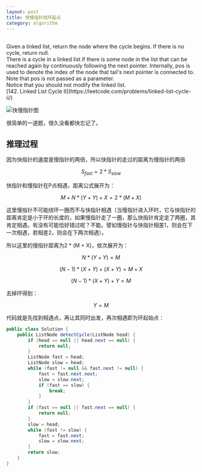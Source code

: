 ```yaml
---
layout: post
title: 快慢指针找环起点
category: algorithm
---
```


> 
<br>
Given a linked list, return the node where the cycle begins. If there is no cycle, return null.
<br>
There is a cycle in a linked list if there is some node in the list that can be reached again by continuously following the next pointer. Internally, pos is used to denote the index of the node that tail's next pointer is connected to. Note that pos is not passed as a parameter.
<br>
Notice that you should not modify the linked list.
<br>
[142. Linked List Cycle II](https://leetcode.com/problems/linked-list-cycle-ii/)

![快慢指针图](http://cdn.mycdnsite.com/blog-src/2020-10-28-listnode-two-point.png)

很简单的一道题，很久没看都快忘记了。


## 推理过程

因为快指针的速度是慢指针的两倍，所以快指针的走过的距离为慢指针的两倍

$$ S_{fast} = 2 * S_{slow} $$

快指针和慢指针在P点相遇，距离公式展开为：

$$ M + N * (Y + Y) + X = 2 * (M + X) $$

这里慢指针不可能绕环一圈而不与快指针相遇（当慢指针进入环时，它与快指针的距离肯定是小于环的长度的，如果慢指针走了一圈，那么快指针肯定走了两圈，其肯定相遇。有没有可能恰好错过呢？不能。譬如慢指针与快指针相差1，则会在下一次相遇，若相差2，则会在下两次相遇）。

所以这里的慢指针距离为2 * (M + X)，依次展开为：

$$ N * (Y + Y) = M $$

$$ (N - 1) * (X + Y) + (X + Y) = M + X $$

$$ (N - 1) * (X + Y) + Y = M $$

去掉环得到：

$$ Y = M $$

代码就是先找到相遇点，再让其同时出发，再次相遇即为环起始点：

```java
public class Solution {
    public ListNode detectCycle(ListNode head) {
        if (head == null || head.next == null) {
            return null;
        }
        ListNode fast = head;
        ListNode slow = head;
        while (fast != null && fast.next != null) {
            fast = fast.next.next;
            slow = slow.next;
            if (fast == slow) {
                break;
            }
        }
        if (fast == null || fast.next == null) {
            return null;
        }
        slow = head;
        while (fast != slow) {
            fast = fast.next;
            slow = slow.next;
        }
        return slow;
    }
}
```